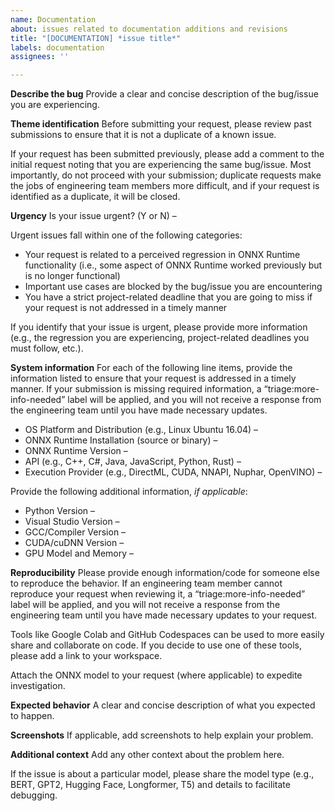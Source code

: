 ```yaml
---
name: Documentation
about: issues related to documentation additions and revisions
title: "[DOCUMENTATION] *issue title*"
labels: documentation
assignees: ''

---
```


**Describe the bug**
Provide a clear and concise description of the bug/issue you are experiencing.

**Theme identification**
Before submitting your request, please review past submissions to ensure that it is not a duplicate of a known issue.

If your request has been submitted previously, please add a comment to the initial request noting that you are experiencing the same bug/issue. Most importantly, do not proceed with your submission; duplicate requests make the jobs of engineering team members more difficult, and if your request is identified as a duplicate, it will be closed.

**Urgency**
Is your issue urgent? (Y or N) – 

Urgent issues fall within one of the following categories:
- Your request is related to a perceived regression in ONNX Runtime functionality (i.e., some aspect of ONNX Runtime worked previously but is no longer functional)
- Important use cases are blocked by the bug/issue you are encountering
- You have a strict project-related deadline that you are going to miss if your request is not addressed in a timely manner

If you identify that your issue is urgent, please provide more information (e.g., the regression you are experiencing, project-related deadlines you must follow, etc.).

**System information**
For each of the following line items, provide the information listed to ensure that your request is addressed in a timely manner. If your submission is missing required information, a “triage:more-info-needed” label will be applied, and you will not receive a response from the engineering team until you have made necessary updates.

- OS Platform and Distribution (e.g., Linux Ubuntu 16.04) – 
- ONNX Runtime Installation (source or binary) – 
- ONNX Runtime Version – 
- API (e.g., C++, C#, Java, JavaScript, Python, Rust) – 
- Execution Provider (e.g., DirectML, CUDA, NNAPI, Nuphar, OpenVINO) – 

Provide the following additional information, *if applicable*:
- Python Version – 
- Visual Studio Version – 
- GCC/Compiler Version – 
- CUDA/cuDNN Version – 
- GPU Model and Memory – 

**Reproducibility**
Please provide enough information/code for someone else to reproduce the behavior. If an engineering team member cannot reproduce your request when reviewing it, a “triage:more-info-needed” label will be applied, and you will not receive a response from the engineering team until you have made necessary updates to your request.

Tools like Google Colab and GitHub Codespaces can be used to more easily share and collaborate on code. If you decide to use one of these tools, please add a link to your workspace.

Attach the ONNX model to your request (where applicable) to expedite investigation.

**Expected behavior**
A clear and concise description of what you expected to happen.

**Screenshots**
If applicable, add screenshots to help explain your problem.

**Additional context**
Add any other context about the problem here.

If the issue is about a particular model, please share the model type (e.g., BERT, GPT2, Hugging Face, Longformer, T5) and details to facilitate debugging.
